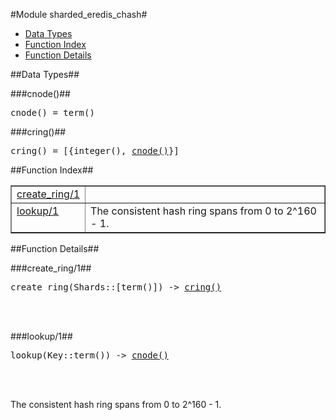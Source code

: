 

#Module sharded_eredis_chash#
* [Data Types](#types)
* [Function Index](#index)
* [Function Details](#functions)



<a name="types"></a>

##Data Types##




###<a name="type-cnode">cnode()</a>##



<pre>cnode() = term()</pre>



###<a name="type-cring">cring()</a>##



<pre>cring() = [{integer(), <a href="#type-cnode">cnode()</a>}]</pre>
<a name="index"></a>

##Function Index##


<table width="100%" border="1" cellspacing="0" cellpadding="2" summary="function index"><tr><td valign="top"><a href="#create_ring-1">create_ring/1</a></td><td></td></tr><tr><td valign="top"><a href="#lookup-1">lookup/1</a></td><td>The consistent hash ring spans from 0 to 2^160 - 1.</td></tr></table>


<a name="functions"></a>

##Function Details##

<a name="create_ring-1"></a>

###create_ring/1##


<pre>create_ring(Shards::[term()]) -> <a href="#type-cring">cring()</a></pre>
<br></br>


<a name="lookup-1"></a>

###lookup/1##


<pre>lookup(Key::term()) -> <a href="#type-cnode">cnode()</a></pre>
<br></br>


The consistent hash ring spans from 0 to 2^160 - 1.